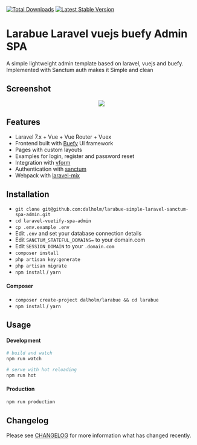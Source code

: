 <a href="https://packagist.org/packages/dalholm/larabue"><img src="https://poser.pugx.org/dalholm/larabue/d/total.svg" alt="Total Downloads"></a>
<a href="https://packagist.org/packages/dalholm/larabue"><img src="https://poser.pugx.org/dalholm/larabue/v/stable.svg" alt="Latest Stable Version"></a>

# Larabue Laravel vuejs buefy Admin SPA 

A simple lightweight admin template based on laravel, vuejs and buefy. Implemented with Sanctum auth makes it Simple and clean

## Screenshot
<p align="center">
<img src="https://imgur.com/18BoKaO.png">
</p>

## Features

- Laravel 7.x + Vue + Vue Router + Vuex
- Frontend built with [Buefy](https://buefy.org/) UI framework
- Pages with custom layouts 
- Examples for login, register and password reset
- Integration with [vform](https://github.com/cretueusebiu/vform)
- Authentication with [sanctum](https://laravel.com/docs/7.x/sanctum)
- Webpack with [laravel-mix](https://github.com/JeffreyWay/laravel-mix)

## Installation
- `git clone git@github.com:dalholm/larabue-simple-laravel-sanctum-spa-admin.git`
- `cd laravel-vuetify-spa-admin`
- `cp .env.example .env`
- Edit `.env` and set your database connection details
- Edit `SANCTUM_STATEFUL_DOMAINS=` to your domain.com
- Edit `SESSION_DOMAIN` to your `.domain.com`
- `composer install`
- `php artisan key:generate`
- `php artisan migrate`
- `npm install` / `yarn`

#### Composer
- `composer create-project dalholm/larabue && cd larabue`
- `npm install` / `yarn`

## Usage

#### Development

```bash
# build and watch
npm run watch

# serve with hot reloading
npm run hot
```

#### Production

```bash
npm run production
```

## Changelog
Please see [CHANGELOG](CHANGELOG.md) for more information what has changed recently.
